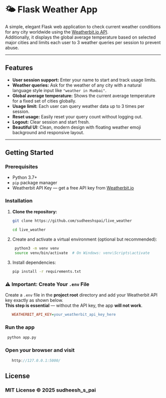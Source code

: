 # 🌤️ Flask Weather App

A simple, elegant Flask web application to check current weather conditions for any city worldwide using the [Weatherbit.io API](https://www.weatherbit.io/).  
Additionally, it displays the global average temperature based on selected major cities and limits each user to 3 weather queries per session to prevent abuse.

---

## Features

- **User session support:** Enter your name to start and track usage limits.
- **Weather queries:** Ask for the weather of any city with a natural language style input like `"weather in Mumbai"`.
- **Global average temperature:** Shows the current average temperature for a fixed set of cities globally.
- **Usage limit:** Each user can query weather data up to 3 times per session.
- **Reset usage:** Easily reset your query count without logging out.
- **Logout:** Clear session and start fresh.
- **Beautiful UI:** Clean, modern design with floating weather emoji background and responsive layout.

---

## Getting Started

### Prerequisites

- Python 3.7+
- `pip` package manager
- Weatherbit API Key — get a free API key from [Weatherbit.io](https://www.weatherbit.io/account/create)

### Installation

1. **Clone the repository:**

   ```bash
   git clone https://github.com/sudheeshspai/live_weather                    
  
   cd live_weather
2. Create and activate a virtual environment (optional but recommended):
      
   ```bash                                        
    python3 -m venv venv
    source venv/bin/activate  # On Windows: venv\Scripts\activate 

3. Install dependencies:
     ```bash
     pip install -r requirements.txt

### ⚠️ Important: Create Your `.env` File

Create a `.env` file in the **project root** directory and add your Weatherbit API key exactly as shown below.  
**This step is essential** — without the API key, the app **will not work**.

  ```ini
     WEATHERBIT_API_KEY=your_weatherbit_api_key_here
   ```
### Run the app

   ```bash
    python app.py
```
### Open your browser and visit
  ```cpp
     http://127.0.0.1:5000/
```
## License
### MIT License © 2025 sudheesh_s_pai
